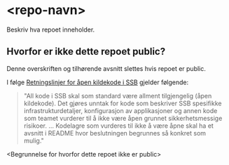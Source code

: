 # \<repo-navn>
Beskriv hva repoet inneholder.

## Hvorfor er ikke dette repoet public?
Denne overskriften og tilhørende avsnitt slettes hvis repoet er public.

I følge [Retningslinjer for åpen kildekode i SSB](https://github.com/statisticsnorway/adr/blob/main/docs/0006-aapen-kildekode-i-ssb.md)
gjelder følgende:

> "All kode i SSB skal som standard være allment tilgjengelig (åpen kildekode). Det
gjøres unntak for kode som beskriver SSB spesifikke infrastrukturdetaljer,
konfigurasjon av applikasjoner og annen kode som teamet vurderer til å ikke være åpen
grunnet sikkerhetsmessige risikoer. ... Kodelagre som vurderes til ikke å være åpne
skal ha et avsnitt i README hvor beslutningen begrunnes så konkret som mulig."

\<Begrunnelse for hvorfor dette repoet ikke er public>
